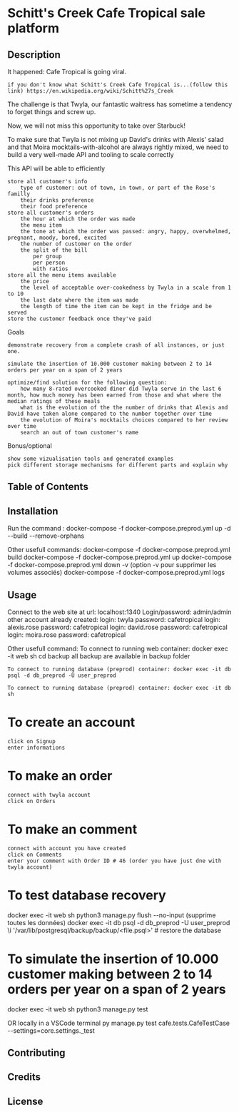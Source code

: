 # Schitt's Creek Cafe Tropical sale platform

## Description 

It happened: Cafe Tropical is going viral.

    if you don't know what Schitt's Creek Cafe Tropical is...(follow this link) https://en.wikipedia.org/wiki/Schitt%27s_Creek

The challenge is that Twyla, our fantastic waitress has sometime a tendency to forget things and screw up.

Now, we will not miss this opportunity to take over Starbuck!

To make sure that Twyla is not mixing up David's drinks with Alexis' salad and that Moira mocktails-with-alcohol are always rightly mixed, we need to build a very well-made API and tooling to scale correctly

This API will be able to efficiently

    store all customer's info
        type of customer: out of town, in town, or part of the Rose's familly
        their drinks preference
        their food preference
    store all customer's orders
        the hour at which the order was made
        the menu item
        the tone at which the order was passed: angry, happy, overwhelmed, pregnant, moody, bored, excited
        the number of customer on the order
        the split of the bill
            per group
            per person
            with ratios
    store all the menu items available
        the price
        the level of acceptable over-cookedness by Twyla in a scale from 1 to 10
        the last date where the item was made
        the length of time the item can be kept in the fridge and be served
    store the customer feedback once they've paid

Goals

    demonstrate recovery from a complete crash of all instances, or just one.

    simulate the insertion of 10.000 customer making between 2 to 14 orders per year on a span of 2 years

    optimize/find solution for the following question:
        how many 8-rated overcooked diner did Twyla serve in the last 6 month, how much money has been earned from those and what where the median ratings of these meals
        what is the evolution of the the number of drinks that Alexis and David have taken alone compared to the number together over time
        the evolution of Moira's mocktails choices compared to her review over time
        search an out of town customer's name

Bonus/optional

    show some vizualisation tools and generated examples
    pick different storage mechanisms for different parts and explain why


## Table of Contents


## Installation 

Run the command : docker-compose -f docker-compose.preprod.yml up -d --build --remove-orphans

Other usefull commands:
docker-compose -f docker-compose.preprod.yml build
docker-compose -f docker-compose.preprod.yml up
docker-compose -f docker-compose.preprod.yml down -v (option -v pour supprimer les volumes associés)
docker-compose -f docker-compose.preprod.yml logs

## Usage

Connect to the web site at url: localhost:1340
    Login/password: admin/admin
    other account already created:
        login: twyla
        password: cafetropical
        login: alexis.rose
        password: cafetropical
        login: david.rose
        password: cafetropical
        login: moira.rose
        password: cafetropical

Other usefull command:
    To connect to running web container: docker exec -it web sh
        cd backup
        all backup are available in backup folder

    To connect to running database (preprod) container: docker exec -it db psql -d db_preprod -U user_preprod

    To connect to running database (preprod) container: docker exec -it db sh

# To create an account
    click on Signup
    enter informations

# To make an order
    connect with twyla account
    click on Orders

# To make an comment
    connect with account you have created
    click on Comments
    enter your comment with Order ID # 46 (order you have just dne with twyla account)

# To test database recovery
docker exec -it web sh
python3 manage.py flush --no-input (supprime toutes les données) 
docker exec -it db psql -d db_preprod -U user_preprod
\i '/var/lib/postgresql/backup/backup/<file.psql>' # restore the database 

# To simulate the insertion of 10.000 customer making between 2 to 14 orders per year on a span of 2 years
docker exec -it web sh
python3 manage.py test

OR locally in a VSCode terminal
py manage.py test cafe.tests.CafeTestCase --settings=core.settings._test

## Contributing


## Credits


## License

